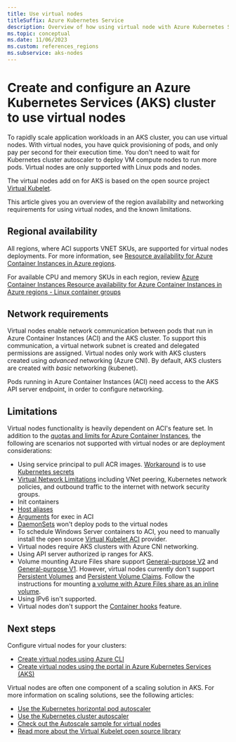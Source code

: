 ```yaml
---
title: Use virtual nodes
titleSuffix: Azure Kubernetes Service
description: Overview of how using virtual node with Azure Kubernetes Services (AKS)
ms.topic: conceptual
ms.date: 11/06/2023
ms.custom: references_regions
ms.subservice: aks-nodes
---
```


# Create and configure an Azure Kubernetes Services (AKS) cluster to use virtual nodes

To rapidly scale application workloads in an AKS cluster, you can use virtual nodes. With virtual nodes, you have quick provisioning of pods, and only pay per second for their execution time. You don't need to wait for Kubernetes cluster autoscaler to deploy VM compute nodes to run more pods. Virtual nodes are only supported with Linux pods and nodes.

The virtual nodes add on for AKS is based on the open source project [Virtual Kubelet][virtual-kubelet-repo].

This article gives you an overview of the region availability and networking requirements for using virtual nodes, and the known limitations.

## Regional availability

All regions, where ACI supports VNET SKUs, are supported for virtual nodes deployments. For more information, see [Resource availability for Azure Container Instances in Azure regions](../container-instances/container-instances-region-availability.md).

For available CPU and memory SKUs in each region, review [Azure Container Instances Resource availability for Azure Container Instances in Azure regions - Linux container groups](../container-instances/container-instances-region-availability.md#linux-container-groups)

## Network requirements

Virtual nodes enable network communication between pods that run in Azure Container Instances (ACI) and the AKS cluster. To support this communication, a virtual network subnet is created and delegated permissions are assigned. Virtual nodes only work with AKS clusters created using *advanced* networking (Azure CNI). By default, AKS clusters are created with *basic* networking (kubenet).

Pods running in Azure Container Instances (ACI) need access to the AKS API server endpoint, in order to configure networking.

## Limitations

Virtual nodes functionality is heavily dependent on ACI's feature set. In addition to the [quotas and limits for Azure Container Instances](../container-instances/container-instances-quotas.md), the following are scenarios not supported with virtual nodes or are deployment considerations:

* Using service principal to pull ACR images. [Workaround](https://github.com/virtual-kubelet/azure-aci/blob/master/README.md#private-registry) is to use [Kubernetes secrets](https://kubernetes.io/docs/tasks/configure-pod-container/pull-image-private-registry/#create-a-secret-by-providing-credentials-on-the-command-line)
* [Virtual Network Limitations](../container-instances/container-instances-vnet.md) including VNet peering, Kubernetes network policies, and outbound traffic to the internet with network security groups.
* Init containers
* [Host aliases](https://kubernetes.io/docs/concepts/services-networking/add-entries-to-pod-etc-hosts-with-host-aliases/)
* [Arguments](../container-instances/container-instances-exec.md#restrictions) for exec in ACI
* [DaemonSets](concepts-clusters-workloads.md#statefulsets-and-daemonsets) won't deploy pods to the virtual nodes
* To schedule Windows Server containers to ACI, you need to manually install the open source [Virtual Kubelet ACI](https://github.com/virtual-kubelet/azure-aci) provider.
* Virtual nodes require AKS clusters with Azure CNI networking.
* Using API server authorized ip ranges for AKS.
* Volume mounting Azure Files share support [General-purpose V2](../storage/common/storage-account-overview.md#types-of-storage-accounts) and [General-purpose V1](../storage/common/storage-account-overview.md#types-of-storage-accounts). However, virtual nodes currently don't support [Persistent Volumes](concepts-storage.md#persistent-volumes) and [Persistent Volume Claims](concepts-storage.md#persistent-volume-claims). Follow the instructions for mounting [a volume with Azure Files share as an inline volume](azure-csi-files-storage-provision.md#mount-file-share-as-an-inline-volume).
* Using IPv6 isn't supported.
* Virtual nodes don't support the [Container hooks](https://kubernetes.io/docs/concepts/containers/container-lifecycle-hooks/) feature.

## Next steps

Configure virtual nodes for your clusters:

- [Create virtual nodes using Azure CLI](virtual-nodes-cli.md)
- [Create virtual nodes using the portal in Azure Kubernetes Services (AKS)](virtual-nodes-portal.md)

Virtual nodes are often one component of a scaling solution in AKS. For more information on scaling solutions, see the following articles:

- [Use the Kubernetes horizontal pod autoscaler][aks-hpa]
- [Use the Kubernetes cluster autoscaler][aks-cluster-autoscaler]
- [Check out the Autoscale sample for virtual nodes][virtual-node-autoscale]
- [Read more about the Virtual Kubelet open source library][virtual-kubelet-repo]

<!-- LINKS - external -->
[aks-hpa]: tutorial-kubernetes-scale.md
[aks-cluster-autoscaler]: ./cluster-autoscaler.md
[virtual-node-autoscale]: https://github.com/Azure-Samples/virtual-node-autoscale
[virtual-kubelet-repo]: https://github.com/virtual-kubelet/virtual-kubelet

